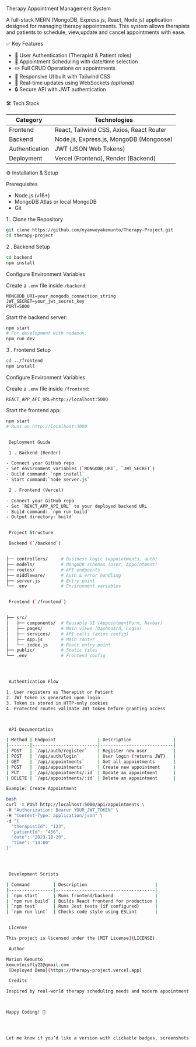 
Therapy Appointment Management System

A full-stack MERN (MongoDB, Express.js, React, Node.js) application designed for managing therapy appointments. This system allows therapists and patients to schedule, view,update and cancel appointments with ease.


✅ Key Features

- 🔐 User Authentication (Therapist & Patient roles)
- 📅 Appointment Scheduling with date/time selection
- ✏️ Full CRUD Operations on appointments
- 📱 Responsive UI built with Tailwind CSS
- 🔄 Real-time updates using WebSockets *(optional)*
- 🔒 Secure API with JWT authentication


🛠 Tech Stack

| Category       | Technologies                          |
|----------------|----------------------------------------|
| Frontend       | React, Tailwind CSS, Axios, React Router |
| Backend        | Node.js, Express.js, MongoDB (Mongoose) |
| Authentication | JWT (JSON Web Tokens)                 |
| Deployment     | Vercel (Frontend), Render (Backend)   |


⚙️ Installation & Setup

 Prerequisites

- Node.js (v16+)
- MongoDB Atlas or local MongoDB
- Git

 1 . Clone the Repository

```bash
git clone https://github.com/nyamweyakemunto/Therapy-Project.git
cd therapy-project
```

 2 . Backend Setup

```bash
cd backend
npm install
```

 Configure Environment Variables

Create a `.env` file inside `/backend`:

```env
MONGODB_URI=your_mongodb_connection_string
JWT_SECRET=your_jwt_secret_key
PORT=5000
```

Start the backend server:

```bash
npm start
# For development with nodemon:
npm run dev
```

3 . Frontend Setup

```bash
cd ../frontend
npm install
```

Configure Environment Variables

Create a `.env` file inside `/frontend`:

```env
REACT_APP_API_URL=http://localhost:5000
```

Start the frontend app:

```bash
npm start
# Runs on http://localhost:3000


 Deployment Guide

 1 . Backend (Render)

- Connect your GitHub repo
- Set environment variables (`MONGODB_URI`, `JWT_SECRET`)
- Build command: `npm install`
- Start command:`node server.js`

 2 . Frontend (Vercel)

- Connect your GitHub repo
- Set `REACT_APP_API_URL` to your deployed backend URL
- Build command: `npm run build`
- Output directory:`build`


 Project Structure

 Backend (`/backend`)


├── controllers/     # Business logic (appointments, auth)
├── models/          # MongoDB schemas (User, Appointment)
├── routes/          # API endpoints
├── middleware/      # Auth & error handling
├── server.js        # Entry point
└── .env             # Environment variables


 Frontend (`/frontend`)


├── src/
│   ├── components/  # Reusable UI (AppointmentForm, Navbar)
│   ├── pages/       # Main views (Dashboard, Login)
│   ├── services/    # API calls (axios config)
│   ├── App.js       # Main router
│   └── index.js     # React entry point
├── public/          # Static files
└── .env             # Frontend config




 Authentication Flow

1. User registers as Therapist or Patient
2. JWT token is generated upon login
3. Token is stored in HTTP-only cookies
4. Protected routes validate JWT token before granting access



 API Documentation

| Method | Endpoint                | Description                |
|--------|-------------------------|----------------------------|
| POST   | `/api/auth/register`    | Register new user          |
| POST   | `/api/auth/login`       | User login (returns JWT)   |
| GET    | `/api/appointments`     | Get all appointments       |
| POST   | `/api/appointments`     | Create new appointment     |
| PUT    | `/api/appointments/:id` | Update an appointment      |
| DELETE | `/api/appointments/:id` | Delete an appointment      |

Example: Create Appointment

bash
curl -X POST http://localhost:5000/api/appointments \
-H "Authorization: Bearer YOUR_JWT_TOKEN" \
-H "Content-Type: application/json" \
-d '{
  "therapistId": "123",
  "patientId": "456",
  "date": "2023-10-20",
  "time": "14:00"
}'




 Development Scripts

| Command         | Description                          |
|-----------------|--------------------------------------|
| `npm start`     | Runs frontend/backend                |
| `npm run build` | Builds React frontend for production |
| `npm test`      | Runs Jest tests (if configured)      |
| `npm run lint`  | Checks code style using ESLint       |


 License

This project is licensed under the [MIT License](LICENSE).

 Author

Marion Kemunto 
kemuntoisfly22@gmail.com  
 [Deployed Demo](https://therapy-project.vercel.app)

 Credits

Inspired by real-world therapy scheduling needs and modern appointment management systems.



Happy Coding! 💙




Let me know if you’d like a version with clickable badges, screenshots, or a table of contents!